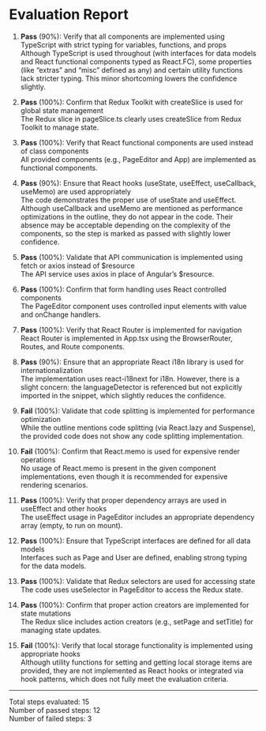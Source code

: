 # Evaluation Report

1. **Pass** (90%): Verify that all components are implemented using TypeScript with strict typing for variables, functions, and props  
   Although TypeScript is used throughout (with interfaces for data models and React functional components typed as React.FC), some properties (like “extras” and “misc” defined as any) and certain utility functions lack stricter typing. This minor shortcoming lowers the confidence slightly.

2. **Pass** (100%): Confirm that Redux Toolkit with createSlice is used for global state management  
   The Redux slice in pageSlice.ts clearly uses createSlice from Redux Toolkit to manage state.

3. **Pass** (100%): Verify that React functional components are used instead of class components  
   All provided components (e.g., PageEditor and App) are implemented as functional components.

4. **Pass** (90%): Ensure that React hooks (useState, useEffect, useCallback, useMemo) are used appropriately  
   The code demonstrates the proper use of useState and useEffect. Although useCallback and useMemo are mentioned as performance optimizations in the outline, they do not appear in the code. Their absence may be acceptable depending on the complexity of the components, so the step is marked as passed with slightly lower confidence.

5. **Pass** (100%): Validate that API communication is implemented using fetch or axios instead of $resource  
   The API service uses axios in place of Angular’s $resource.

6. **Pass** (100%): Confirm that form handling uses React controlled components  
   The PageEditor component uses controlled input elements with value and onChange handlers.

7. **Pass** (100%): Verify that React Router is implemented for navigation  
   React Router is implemented in App.tsx using the BrowserRouter, Routes, and Route components.

8. **Pass** (90%): Ensure that an appropriate React i18n library is used for internationalization  
   The implementation uses react-i18next for i18n. However, there is a slight concern: the languageDetector is referenced but not explicitly imported in the snippet, which slightly reduces the confidence.

9. **Fail** (100%): Validate that code splitting is implemented for performance optimization  
   While the outline mentions code splitting (via React.lazy and Suspense), the provided code does not show any code splitting implementation.

10. **Fail** (100%): Confirm that React.memo is used for expensive render operations  
    No usage of React.memo is present in the given component implementations, even though it is recommended for expensive rendering scenarios.

11. **Pass** (100%): Verify that proper dependency arrays are used in useEffect and other hooks  
    The useEffect usage in PageEditor includes an appropriate dependency array (empty, to run on mount).

12. **Pass** (100%): Ensure that TypeScript interfaces are defined for all data models  
    Interfaces such as Page and User are defined, enabling strong typing for the data models.

13. **Pass** (100%): Validate that Redux selectors are used for accessing state  
    The code uses useSelector in PageEditor to access the Redux state.

14. **Pass** (100%): Confirm that proper action creators are implemented for state mutations  
    The Redux slice includes action creators (e.g., setPage and setTitle) for managing state updates.

15. **Fail** (100%): Verify that local storage functionality is implemented using appropriate hooks  
    Although utility functions for setting and getting local storage items are provided, they are not implemented as React hooks or integrated via hook patterns, which does not fully meet the evaluation criteria.

---

Total steps evaluated: 15  
Number of passed steps: 12  
Number of failed steps: 3